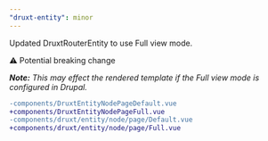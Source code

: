 ```yaml
---
"druxt-entity": minor
---
```


Updated DruxtRouterEntity to use Full view mode.

⚠ Potential breaking change

_**Note:** This may effect the rendered template if the Full view mode is configured in Drupal._

```diff
-components/DruxtEntityNodePageDefault.vue
+components/DruxtEntityNodePageFull.vue
-components/druxt/entity/node/page/Default.vue
+components/druxt/entity/node/page/Full.vue
```
